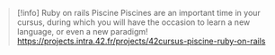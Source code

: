 > [!info] Ruby on rails Piscine
> Piscines are an important time in your cursus, during which you will have the occasion to learn a new language, or even a new paradigm!
> https://projects.intra.42.fr/projects/42cursus-piscine-ruby-on-rails
